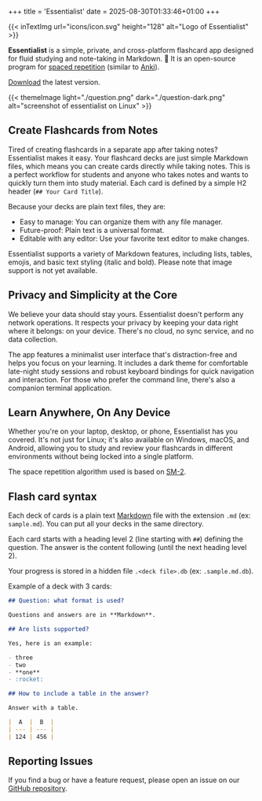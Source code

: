 +++
title = 'Essentialist'
date = 2025-08-30T01:33:46+01:00
+++

{{< inTextImg url="icons/icon.svg" height="128" alt="Logo of Essentialist" >}}

**Essentialist** is a simple, private, and cross-platform flashcard app
designed for fluid studying and note-taking in Markdown. 🧠 It is an
open-source program for [spaced repetition][1] (similar to
[Anki](https://apps.ankiweb.net/)).

[Download](https://github.com/essentialist-app/essentialist/releases/latest)
the latest version.

{{< themeImage light="./question.png" dark="./question-dark.png" alt="screenshot of essentialist on Linux" >}}

## Create Flashcards from Notes

Tired of creating flashcards in a separate app after taking notes? Essentialist
makes it easy. Your flashcard decks are just simple Markdown files, which means
you can create cards directly while taking notes. This is a perfect workflow
for students and anyone who takes notes and wants to quickly turn them into
study material. Each card is defined by a simple H2 header (`## Your Card
Title`).

Because your decks are plain text files, they are:

- Easy to manage: You can organize them with any file manager.
- Future-proof: Plain text is a universal format.
- Editable with any editor: Use your favorite text editor to make changes.

Essentialist supports a variety of Markdown features, including lists, tables,
emojis, and basic text styling (italic and bold). Please note that image
support is not yet available.

## Privacy and Simplicity at the Core

We believe your data should stay yours. Essentialist doesn't perform any
network operations. It respects your privacy by keeping your data right where
it belongs: on your device. There's no cloud, no sync service, and no data
collection.

The app features a minimalist user interface that's distraction-free and helps
you focus on your learning. It includes a dark theme for comfortable late-night
study sessions and robust keyboard bindings for quick navigation and
interaction. For those who prefer the command line, there's also a companion
terminal application.

## Learn Anywhere, On Any Device

Whether you're on your laptop, desktop, or phone, Essentialist has you covered.
It's not just for Linux; it's also available on Windows, macOS, and Android,
allowing you to study and review your flashcards in different environments
without being locked into a single platform.

The space repetition algorithm used is based on [SM-2][3].

## Flash card syntax

Each deck of cards is a plain text [Markdown][2] file with the extension `.md`
(ex: `sample.md`). You can put all your decks in the same directory.

Each card starts with a heading level 2 (line starting with `##`) defining the
question. The answer is the content following (until the next heading level 2).

Your progress is stored in a hidden file `.<deck file>.db` (ex:
`.sample.md.db`).

Example of a deck with 3 cards:

```markdown
## Question: what format is used?

Questions and answers are in **Markdown**.

## Are lists supported?

Yes, here is an example:

- three
- two
- **one**
- :rocket:

## How to include a table in the answer?

Answer with a table.

|  A  |  B  |
| --- | --- |
| 124 | 456 |
```

## Reporting Issues

If you find a bug or have a feature request, please open an issue on our
[GitHub repository](https://github.com/essentialist-app/essentialist/issues).

[1]: https://en.wikipedia.org/wiki/Spaced_repetition
[2]: https://en.wikipedia.org/wiki/Markdown
[3]: https://en.wikipedia.org/wiki/SuperMemo#Description_of_SM-2_algorithm
